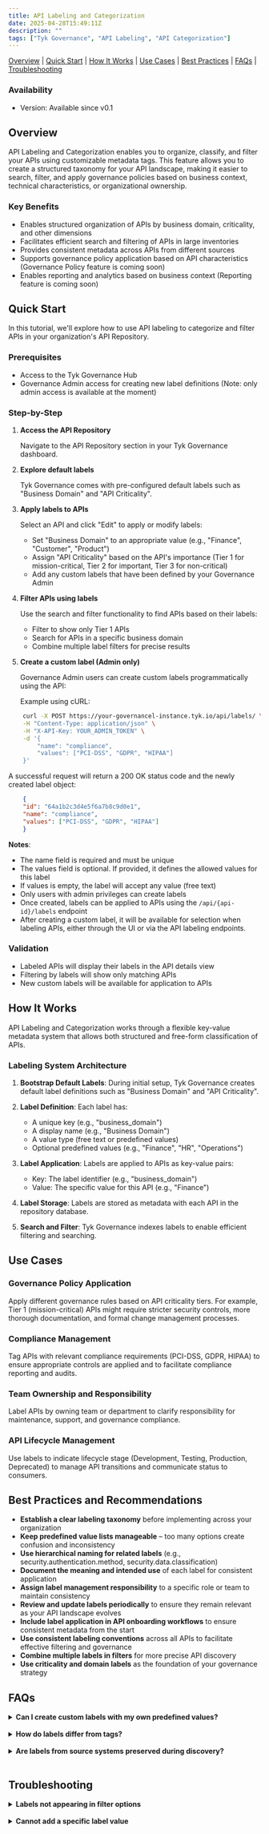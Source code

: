 ```yaml
---
title: API Labeling and Categorization
date: 2025-04-28T15:49:11Z
description: ""
tags: ["Tyk Governance", "API Labeling", "API Categorization"]
---
```


[Overview](#overview) | [Quick Start](#quick-start) | [How It Works](#how-it-works) | [Use Cases](#use-cases) | [Best Practices](#best-practices-and-recommendations) | [FAQs](#faqs) | [Troubleshooting](#troubleshooting)

### Availability

- Version: Available since v0.1

## Overview

API Labeling and Categorization enables you to organize, classify, and filter your APIs using customizable metadata tags. This feature allows you to create a structured taxonomy for your API landscape, making it easier to search, filter, and apply governance policies based on business context, technical characteristics, or organizational ownership.

### Key Benefits

- Enables structured organization of APIs by business domain, criticality, and other dimensions
- Facilitates efficient search and filtering of APIs in large inventories
- Provides consistent metadata across APIs from different sources
- Supports governance policy application based on API characteristics (Governance Policy feature is coming soon)
- Enables reporting and analytics based on business context (Reporting feature is coming soon)

## Quick Start

In this tutorial, we'll explore how to use API labeling to categorize and filter APIs in your organization's API Repository.

### Prerequisites

- Access to the Tyk Governance Hub
- Governance Admin access for creating new label definitions (Note: only admin access is available at the moment)

### Step-by-Step

1. **Access the API Repository**

	Navigate to the API Repository section in your Tyk Governance dashboard.

2. **Explore default labels**

	Tyk Governance comes with pre-configured default labels such as "Business Domain" and "API Criticality".

3. **Apply labels to APIs**

	Select an API and click "Edit" to apply or modify labels:

	- Set "Business Domain" to an appropriate value (e.g., "Finance", "Customer", "Product")
	- Assign "API Criticality" based on the API's importance (Tier 1 for mission-critical, Tier 2 for important, Tier 3 for non-critical)
	- Add any custom labels that have been defined by your Governance Admin

4. **Filter APIs using labels**

	Use the search and filter functionality to find APIs based on their labels:

	- Filter to show only Tier 1 APIs
	- Search for APIs in a specific business domain
	- Combine multiple label filters for precise results

5. **Create a custom label (Admin only)**

	Governance Admin users can create custom labels programmatically using the API:

	Example using cURL:

```bash
	curl -X POST https://your-governancel-instance.tyk.io/api/labels/ \
	-H "Content-Type: application/json" \
	-H "X-API-Key: YOUR_ADMIN_TOKEN" \
	-d '{
		"name": "compliance",
		"values": ["PCI-DSS", "GDPR", "HIPAA"]
	}'
```

A successful request will return a 200 OK status code and the newly created label object:

```json
	{
	"id": "64a1b2c3d4e5f6a7b8c9d0e1",
	"name": "compliance",
	"values": ["PCI-DSS", "GDPR", "HIPAA"]
	}
```

**Notes**:
- The name field is required and must be unique
- The values field is optional. If provided, it defines the allowed values for this label
- If values is empty, the label will accept any value (free text)
- Only users with admin privileges can create labels
- Once created, labels can be applied to APIs using the `/api/{api-id}/labels` endpoint
- After creating a custom label, it will be available for selection when labeling APIs, either through the UI or via the API labeling endpoints.

### Validation

- Labeled APIs will display their labels in the API details view
- Filtering by labels will show only matching APIs
- New custom labels will be available for application to APIs

## How It Works

API Labeling and Categorization works through a flexible key-value metadata system that allows both structured and free-form classification of APIs.

### Labeling System Architecture

1. **Bootstrap Default Labels**: During initial setup, Tyk Governance creates default label definitions such as "Business Domain" and "API Criticality".
2. **Label Definition**: Each label has:
	- A unique key (e.g., "business_domain")
	- A display name (e.g., "Business Domain")
	- A value type (free text or predefined values)
	- Optional predefined values (e.g., "Finance", "HR", "Operations")

3. **Label Application**: Labels are applied to APIs as key-value pairs:
	- Key: The label identifier (e.g., "business_domain")
	- Value: The specific value for this API (e.g., "Finance")

4. **Label Storage**: Labels are stored as metadata with each API in the repository database.
5. **Search and Filter**: Tyk Governance indexes labels to enable efficient filtering and searching.

## Use Cases

### Governance Policy Application

Apply different governance rules based on API criticality tiers. For example, Tier 1 (mission-critical) APIs might require stricter security controls, more thorough documentation, and formal change management processes.

### Compliance Management

Tag APIs with relevant compliance requirements (PCI-DSS, GDPR, HIPAA) to ensure appropriate controls are applied and to facilitate compliance reporting and audits.

### Team Ownership and Responsibility

Label APIs by owning team or department to clarify responsibility for maintenance, support, and governance compliance.

### API Lifecycle Management

Use labels to indicate lifecycle stage (Development, Testing, Production, Deprecated) to manage API transitions and communicate status to consumers.

## Best Practices and Recommendations

- **Establish a clear labeling taxonomy** before implementing across your organization
- **Keep predefined value lists manageable** – too many options create confusion and inconsistency
- **Use hierarchical naming for related labels** (e.g., security.authentication.method, security.data.classification)
- **Document the meaning and intended use** of each label for consistent application
- **Assign label management responsibility** to a specific role or team to maintain consistency
- **Review and update labels periodically** to ensure they remain relevant as your API landscape evolves
- **Include label application in API onboarding workflows** to ensure consistent metadata from the start
- **Use consistent labeling conventions** across all APIs to facilitate effective filtering and governance
- **Combine multiple labels in filters** for more precise API discovery
- **Use criticality and domain labels** as the foundation of your governance strategy

## FAQs

<details> <summary><b>Can I create custom labels with my own predefined values?</b></summary>

Yes, Governance Administrators can create custom labels with either free text values or a predefined list of acceptable values.

</details> 

<details> <summary><b>How do labels differ from tags?</b></summary>

Labels are structured key-value pairs that can be validated and used for governance, while tags are typically simpler, unstructured text values used primarily for search.

</details> 

<details> <summary><b>Are labels from source systems preserved during discovery?</b></summary>

Yes, the discovery process attempts to map source system metadata to corresponding labels in the governance hub where possible.

</details> 

## Troubleshooting

<details> <summary><b>Labels not appearing in filter options</b></summary>

- Ensure the label has been properly defined by a Governance Admin  
- Check that at least one API has been tagged with this label  
- Refresh the browser cache if the label was recently added  

</details> 

<details> <summary><b>Cannot add a specific label value</b></summary>

- For predefined value labels, check that the value you're trying to add is in the allowed list  
- Verify you have sufficient permissions to modify the API's labels  
- Ensure the label hasn't been deprecated or replaced  

</details> 